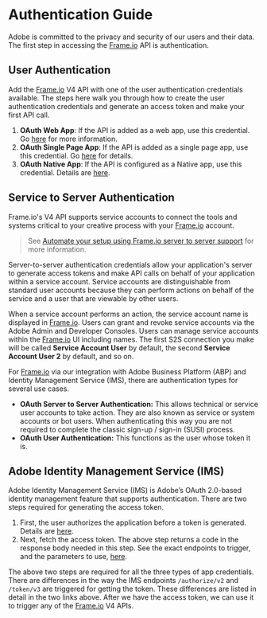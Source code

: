 # Authentication Guide

Adobe is committed to the privacy and security of our users and their data. The first step in accessing the [Frame.io](http://frame.io/) API is authentication. 

## User Authentication

Add the [Frame.io](http://frame.io/) V4 API with one of the user authentication credentials available. The steps here walk you through how to create the user authentication credentials and generate an access token and make your first API call.

1. **OAuth Web App**: If the API is added as a web app, use this credential. Go  [here](https://developer.adobe.com/developer-console/docs/guides/authentication/UserAuthentication/implementation/#oauth-web-app-credential) for more information.
2. **OAuth Single Page App**: If the API is added as a single page app, use this credential. Go [here](https://developer.adobe.com/developer-console/docs/guides/authentication/UserAuthentication/implementation/#oauth-single-page-app-credential) for details.
3. **OAuth Native App**: If the API is configured as a Native app, use this credential.  Details are [here](https://developer.adobe.com/developer-console/docs/guides/authentication/UserAuthentication/implementation/#oauth-native-app-credential).

## Service to Server Authentication

Frame.io's V4 API supports service accounts to connect the tools and systems critical to your creative process with your [Frame.io](http://frame.io/) account.

> See [Automate your setup using Frame.io server to server support](https://helpx.adobe.com/enterprise/using/automate-using-frame-io.html) for more information. 

Server-to-server authentication credentials allow your application's server to generate access tokens and make API calls on behalf of your application within a service account. Service accounts are distinguishable from standard user accounts because they can perform actions on behalf of the service and a user that are viewable by other users. 

When a service account performs an action, the service account name is displayed in [Frame.io](http://frame.io/). Users can grant and revoke service accounts via the Adobe Admin and Developer Consoles. Users can manage service accounts within the [Frame.io](http://frame.io/) UI including names. The first S2S connection you make will be called **Service Account User** by default, the second **Service Account User 2** by default, and so on.

For [Frame.io](http://frame.io/) via our integration with Adobe Business Platform (ABP) and Identity Management Service (IMS), there are authentication types for several use cases. 

* **OAuth Server to Server Authentication:** This allows technical or service user accounts to take action. They are also known as service or system accounts or bot users. When authenticating this way you are not required to complete the classic sign-up / sign-in (SUSI) process.
* **OAuth User Authentication:** This functions as the user whose token it is.

## Adobe Identity Management Service (IMS)

Adobe Identity Management Service (IMS) is Adobe’s OAuth 2.0-based identity management feature that supports authentication. There are two steps required for generating the access token.

1. First, the user authorizes the application before a token is generated. Details are [here](https://developer.adobe.com/developer-console/docs/guides/authentication/UserAuthentication/IMS/#authorize-request).
2. Next, fetch the access token. The above step returns a code in the response body needed in this step. See the exact endpoints to trigger, and the parameters to use, [here](https://developer.adobe.com/developer-console/docs/guides/authentication/UserAuthentication/IMS/#fetching-access-tokens).

The above two steps are required for all the three types of app credentials. There are differences in the way the IMS endpoints `/authorize/v2` and `/token/v3` are triggered for getting the token. These differences are listed in detail in the two links above. After we have the access token, we can use it to trigger any of the [Frame.io](http://frame.io/) V4 APIs.

